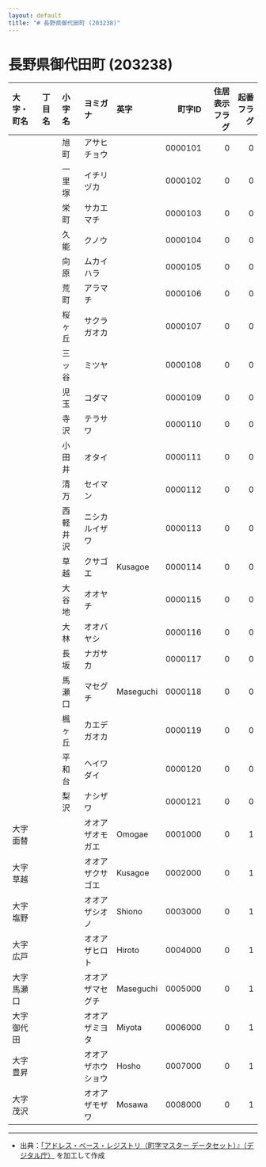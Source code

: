 ```yaml
---
layout: default
title: "# 長野県御代田町 (203238)"
---
```


# 長野県御代田町 (203238)

| 大字・町名 | 丁目名 | 小字名 | ヨミガナ | 英字 | 町字ID | 住居表示フラグ | 起番フラグ |
|:--------|:------|:------|:-----------------|:---------------------|--------:|----------:|--------:|
|  |  | 旭町 | アサヒチョウ |  | 0000101 | 0 | 0 |
|  |  | 一里塚 | イチリヅカ |  | 0000102 | 0 | 0 |
|  |  | 栄町 | サカエマチ |  | 0000103 | 0 | 0 |
|  |  | 久能 | クノウ |  | 0000104 | 0 | 0 |
|  |  | 向原 | ムカイハラ |  | 0000105 | 0 | 0 |
|  |  | 荒町 | アラマチ |  | 0000106 | 0 | 0 |
|  |  | 桜ヶ丘 | サクラガオカ |  | 0000107 | 0 | 0 |
|  |  | 三ッ谷 | ミツヤ |  | 0000108 | 0 | 0 |
|  |  | 児玉 | コダマ |  | 0000109 | 0 | 0 |
|  |  | 寺沢 | テラサワ |  | 0000110 | 0 | 0 |
|  |  | 小田井 | オタイ |  | 0000111 | 0 | 0 |
|  |  | 清万 | セイマン |  | 0000112 | 0 | 0 |
|  |  | 西軽井沢 | ニシカルイザワ |  | 0000113 | 0 | 0 |
|  |  | 草越 | クサゴエ | Kusagoe | 0000114 | 0 | 0 |
|  |  | 大谷地 | オオヤチ |  | 0000115 | 0 | 0 |
|  |  | 大林 | オオバヤシ |  | 0000116 | 0 | 0 |
|  |  | 長坂 | ナガサカ |  | 0000117 | 0 | 0 |
|  |  | 馬瀬口 | マセグチ | Maseguchi | 0000118 | 0 | 0 |
|  |  | 楓ヶ丘 | カエデガオカ |  | 0000119 | 0 | 0 |
|  |  | 平和台 | ヘイワダイ |  | 0000120 | 0 | 0 |
|  |  | 梨沢 | ナシザワ |  | 0000121 | 0 | 0 |
| 大字面替 |  |  | オオアザオモガエ | Omogae | 0001000 | 0 | 1 |
| 大字草越 |  |  | オオアザクサゴエ | Kusagoe | 0002000 | 0 | 1 |
| 大字塩野 |  |  | オオアザシオノ | Shiono | 0003000 | 0 | 1 |
| 大字広戸 |  |  | オオアザヒロト | Hiroto | 0004000 | 0 | 1 |
| 大字馬瀬口 |  |  | オオアザマセグチ | Maseguchi | 0005000 | 0 | 1 |
| 大字御代田 |  |  | オオアザミヨタ | Miyota | 0006000 | 0 | 1 |
| 大字豊昇 |  |  | オオアザホウショウ | Hosho | 0007000 | 0 | 1 |
| 大字茂沢 |  |  | オオアザモザワ | Mosawa | 0008000 | 0 | 1 |

---

- 出典：[「アドレス・ベース・レジストリ（町字マスター データセット）』（デジタル庁）](https://www.digital.go.jp/policies/base_registry_address/) を加工して作成